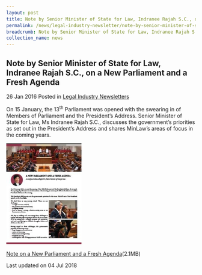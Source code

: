 ```yaml
---
layout: post
title: Note by Senior Minister of State for Law, Indranee Rajah S.C., on a New Parliament and a Fresh Agenda
permalink: /news/legal-industry-newsletter/note-by-senior-minister-of-state-for-law--indranee-rajah-s-c---o3/
breadcrumb: Note by Senior Minister of State for Law, Indranee Rajah S.C., on a New Parliament and a Fresh Agenda
collection_name: news
---
```


<style>
  .image {width: 200px;}
  .image img {max-width: 100%;}
</style>

Note by Senior Minister of State for Law, Indranee Rajah S.C., on a New Parliament and a Fresh Agenda
---

26 Jan 2016 Posted in [Legal Industry Newsletters](/news/legal-industry-newsletters/)

On 15 January, the 13<sup>th</sup> Parliament was opened with the swearing in of Members of Parliament and the President’s Address. Senior Minister of State for Law, Ms Indranee Rajah S.C., discusses the government’s priorities as set out in the President’s Address and shares MinLaw’s areas of focus in the coming years.

<div class="image">
  <a href="/files/NotebySMSANewParliamentandaFreshAgenda.pdf/"><img src="/images/1530696905034.jpg/"></a>
</div>

<a href="/files/NotebySMSANewParliamentandaFreshAgenda.pdf/">Note on a New Parliament and a Fresh Agenda</a>(2.1MB)

<p class="right-side-updated">Last updated on 04 Jul 2018</p>
